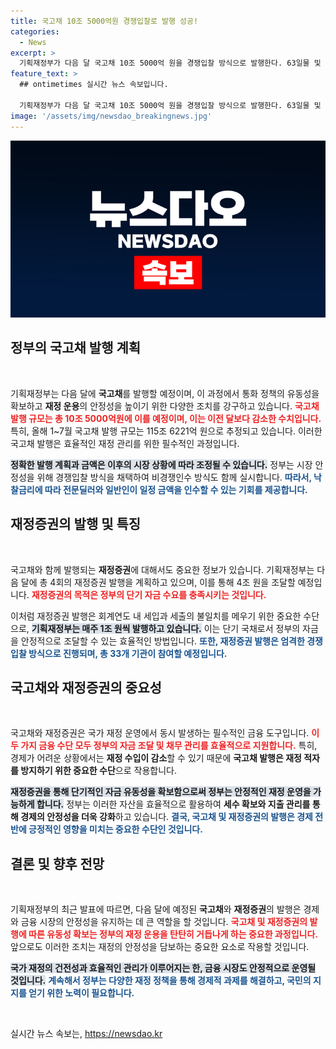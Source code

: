 ```yaml
---
title: 국고채 10조 5000억원 경쟁입찰로 발행 성공!
categories:
  - News
excerpt: >
  기획재정부가 다음 달 국고채 10조 5000억 원을 경쟁입찰 방식으로 발행한다. 63일물 및 28일물 재정증권 4조 원도 발행 계획을 세워, 자금 조달의 새로운 물꼬를 틀 예정이다. 투자자들의 이목이 집중되고 있는 이번 발행, 놓치지 마세요!
feature_text: >
  ## ontimetimes 실시간 뉴스 속보입니다.

  기획재정부가 다음 달 국고채 10조 5000억 원을 경쟁입찰 방식으로 발행한다. 63일물 및 28일물 재정증권 4조 원도 발행 계획을 세워, 자금 조달의 새로운 물꼬를 틀 예정이다. 투자자들의 이목이 집중되고 있는 이번 발행, 놓치지 마세요!
image: '/assets/img/newsdao_breakingnews.jpg'
---
```


<p><img src="/assets/img/newsdao_breakingnews.jpg" alt="ontimetimes 속보" /></p>

<h2 data-ke-size="size26">정부의 국고채 발행 계획</h2>

<p data-ke-size="size16">&nbsp;</p>

<p>기획재정부는 다음 달에 <strong>국고채</strong>를 발행할 예정이며, 이 과정에서 통화 정책의 유동성을 확보하고 <strong>재정 운용</strong>의 안정성을 높이기 위한 다양한 조치를 강구하고 있습니다. <strong><b><span style="color: #ee2323;">국고채 발행 규모는 총 10조 5000억원에 이를 예정이며, 이는 이전 달보다 감소한 수치입니다.</span></b></strong> 특히, 올해 1~7월 국고채 발행 규모는 115조 6221억 원으로 추정되고 있습니다. 이러한 국고채 발행은 효율적인 재정 관리를 위한 필수적인 과정입니다.</p>

<p><b><span style="background-color: #21538527;">정확한 발행 계획과 금액은 이후의 시장 상황에 따라 조정될 수 있습니다.</span></b> 정부는 시장 안정성을 위해 경쟁입찰 방식을 채택하여 비경쟁인수 방식도 함께 실시합니다. <strong><b><span style="color: #1a5490;">따라서, 낙찰금리에 따라 전문딜러와 일반인이 일정 금액을 인수할 수 있는 기회를 제공합니다.</span></b></strong></p>

<h2 data-ke-size="size26">재정증권의 발행 및 특징</h2>

<p data-ke-size="size16">&nbsp;</p>

<p>국고채와 함께 발행되는 <strong>재정증권</strong>에 대해서도 중요한 정보가 있습니다. 기획재정부는 다음 달에 총 4회의 재정증권 발행을 계획하고 있으며, 이를 통해 4조 원을 조달할 예정입니다. <strong><b><span style="color: #ee2323;">재정증권의 목적은 정부의 단기 자금 수요를 충족시키는 것입니다.</span></b></strong> </p>

<p>이처럼 재정증권 발행은 회계연도 내 세입과 세출의 불일치를 메우기 위한 중요한 수단으로, <b><span style="background-color: #21538527;">기획재정부는 매주 1조 원씩 발행하고 있습니다.</span></b> 이는 단기 국채로서 정부의 자금을 안정적으로 조달할 수 있는 효율적인 방법입니다. <strong><b><span style="color: #1a5490;">또한, 재정증권 발행은 엄격한 경쟁입찰 방식으로 진행되며, 총 33개 기관이 참여할 예정입니다.</span></b></strong></p>

<h2 data-ke-size="size26">국고채와 재정증권의 중요성</h2>

<p data-ke-size="size16">&nbsp;</p>

<p>국고채와 재정증권은 국가 재정 운영에서 동시 발생하는 필수적인 금융 도구입니다. <strong><b><span style="color: #ee2323;">이 두 가지 금융 수단 모두 정부의 자금 조달 및 채무 관리를 효율적으로 지원합니다.</span></b></strong> 특히, 경제가 어려운 상황에서는 <strong>재정 수입이 감소</strong>할 수 있기 때문에 <strong>국고채 발행은 재정 적자를 방지하기 위한 중요한 수단</strong>으로 작용합니다.</p>

<p><b><span style="background-color: #21538527;">재정증권을 통해 단기적인 자금 유동성을 확보함으로써 정부는 안정적인 재정 운영을 가능하게 합니다.</span></b> 정부는 이러한 자산을 효율적으로 활용하여 <strong>세수 확보와 지출 관리를 통해 경제의 안정성을 더욱 강화</strong>하고 있습니다. <strong><b><span style="color: #1a5490;">결국, 국고채 및 재정증권의 발행은 경제 전반에 긍정적인 영향을 미치는 중요한 수단인 것입니다.</span></b></strong></p>

<h2 data-ke-size="size26">결론 및 향후 전망</h2>

<p data-ke-size="size16">&nbsp;</p>

<p>기획재정부의 최근 발표에 따르면, 다음 달에 예정된 <strong>국고채</strong>와 <strong>재정증권</strong>의 발행은 경제와 금융 시장의 안정성을 유지하는 데 큰 역할을 할 것입니다. <strong><b><span style="color: #ee2323;">국고채 및 재정증권의 발행에 따른 유동성 확보는 정부의 재정 운용을 탄탄히 거듭나게 하는 중요한 과정입니다.</span></b></strong> 앞으로도 이러한 조치는 재정의 안정성을 담보하는 중요한 요소로 작용할 것입니다. </p>

<p><b><span style="background-color: #21538527;">국가 재정의 건전성과 효율적인 관리가 이루어지는 한, 금융 시장도 안정적으로 운영될 것입니다.</span></b> <strong><b><span style="color: #1a5490;">계속해서 정부는 다양한 재정 정책을 통해 경제적 과제를 해결하고, 국민의 지지를 얻기 위한 노력이 필요합니다.</span></b></strong> </p>

<p data-ke-size="size16">&nbsp;</p>
실시간 뉴스 속보는, <a href="https://newsdao.kr" rel="dofollow">https://newsdao.kr</a>


